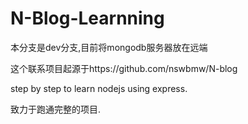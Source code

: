 # N-Blog-Learnning
本分支是dev分支,目前将mongodb服务器放在远端




这个联系项目起源于https://github.com/nswbmw/N-blog

step by step to learn nodejs using express.

致力于跑通完整的项目.
